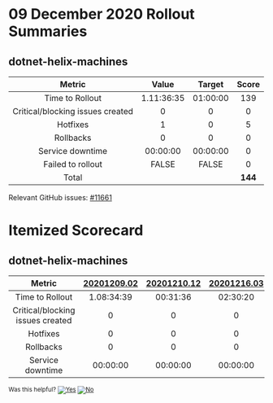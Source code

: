# 09 December 2020 Rollout Summaries

## dotnet-helix-machines

|              Metric              |   Value  |  Target  |   Score   |
|:--------------------------------:|:--------:|:--------:|:---------:|
| Time to Rollout                  | 1.11:36:35 | 01:00:00 |     139     |
| Critical/blocking issues created |     0    |    0     |     0     |
| Hotfixes                         |     1    |    0     |     5     |
| Rollbacks                        |     0    |    0     |     0     |
| Service downtime                 | 00:00:00 | 00:00:00 |     0     |
| Failed to rollout                |   FALSE  |   FALSE  |     0     |
| Total                            |          |          |   **144**   |

Relevant GitHub issues: [#11661](https://github.com/dotnet/core-eng/issues/11661)
# Itemized Scorecard

## dotnet-helix-machines

| Metric | [20201209.02](https://dev.azure.com/dnceng/7ea9116e-9fac-403d-b258-b31fcf1bb293/_build/results?buildId=914301) | [20201210.12](https://dev.azure.com/dnceng/7ea9116e-9fac-403d-b258-b31fcf1bb293/_build/results?buildId=916909) | [20201216.03](https://dev.azure.com/dnceng/7ea9116e-9fac-403d-b258-b31fcf1bb293/_build/results?buildId=923484) |
|:-----:|:-----:|:-----:|:-----:|
| Time to Rollout | 1.08:34:39 | 00:31:36 | 02:30:20 |
| Critical/blocking issues created | 0 | 0 | 0 |
| Hotfixes | 0 | 0 | 0 |
| Rollbacks | 0 | 0 | 0 |
| Service downtime | 00:00:00 | 00:00:00 | 00:00:00 |



<!-- Begin Generated Content: Doc Feedback -->
<sub>Was this helpful? [![Yes](https://helix.dot.net/f/ip/5?p=Documentation%5CTeamProcess%5CRollout-Scorecards%5CScorecard_2020-12-09.md)](https://helix.dot.net/f/p/5?p=Documentation%5CTeamProcess%5CRollout-Scorecards%5CScorecard_2020-12-09.md) [![No](https://helix.dot.net/f/in)](https://helix.dot.net/f/n/5?p=Documentation%5CTeamProcess%5CRollout-Scorecards%5CScorecard_2020-12-09.md)</sub>
<!-- End Generated Content-->
